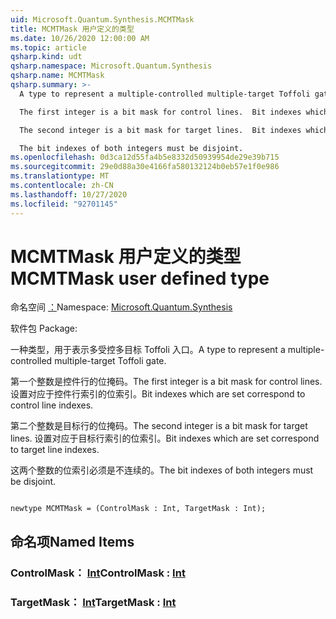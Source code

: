 ```yaml
---
uid: Microsoft.Quantum.Synthesis.MCMTMask
title: MCMTMask 用户定义的类型
ms.date: 10/26/2020 12:00:00 AM
ms.topic: article
qsharp.kind: udt
qsharp.namespace: Microsoft.Quantum.Synthesis
qsharp.name: MCMTMask
qsharp.summary: >-
  A type to represent a multiple-controlled multiple-target Toffoli gate.

  The first integer is a bit mask for control lines.  Bit indexes which are set correspond to control line indexes.

  The second integer is a bit mask for target lines.  Bit indexes which are set correspond to target line indexes.

  The bit indexes of both integers must be disjoint.
ms.openlocfilehash: 0d3ca12d55fa4b5e8332d50939954de29e39b715
ms.sourcegitcommit: 29e0d88a30e4166fa580132124b0eb57e1f0e986
ms.translationtype: MT
ms.contentlocale: zh-CN
ms.lasthandoff: 10/27/2020
ms.locfileid: "92701145"
---
```

# <a name="mcmtmask-user-defined-type"></a><span data-ttu-id="17b61-102">MCMTMask 用户定义的类型</span><span class="sxs-lookup"><span data-stu-id="17b61-102">MCMTMask user defined type</span></span>

<span data-ttu-id="17b61-103">命名空间 [：](xref:Microsoft.Quantum.Synthesis)</span><span class="sxs-lookup"><span data-stu-id="17b61-103">Namespace: [Microsoft.Quantum.Synthesis](xref:Microsoft.Quantum.Synthesis)</span></span>

<span data-ttu-id="17b61-104">软件包 [](https://nuget.org/packages/)</span><span class="sxs-lookup"><span data-stu-id="17b61-104">Package: [](https://nuget.org/packages/)</span></span>


<span data-ttu-id="17b61-105">一种类型，用于表示多受控多目标 Toffoli 入口。</span><span class="sxs-lookup"><span data-stu-id="17b61-105">A type to represent a multiple-controlled multiple-target Toffoli gate.</span></span>

<span data-ttu-id="17b61-106">第一个整数是控件行的位掩码。</span><span class="sxs-lookup"><span data-stu-id="17b61-106">The first integer is a bit mask for control lines.</span></span>  <span data-ttu-id="17b61-107">设置对应于控件行索引的位索引。</span><span class="sxs-lookup"><span data-stu-id="17b61-107">Bit indexes which are set correspond to control line indexes.</span></span>

<span data-ttu-id="17b61-108">第二个整数是目标行的位掩码。</span><span class="sxs-lookup"><span data-stu-id="17b61-108">The second integer is a bit mask for target lines.</span></span>  <span data-ttu-id="17b61-109">设置对应于目标行索引的位索引。</span><span class="sxs-lookup"><span data-stu-id="17b61-109">Bit indexes which are set correspond to target line indexes.</span></span>

<span data-ttu-id="17b61-110">这两个整数的位索引必须是不连续的。</span><span class="sxs-lookup"><span data-stu-id="17b61-110">The bit indexes of both integers must be disjoint.</span></span>

```qsharp

newtype MCMTMask = (ControlMask : Int, TargetMask : Int);
```



## <a name="named-items"></a><span data-ttu-id="17b61-111">命名项</span><span class="sxs-lookup"><span data-stu-id="17b61-111">Named Items</span></span>

### <a name="controlmask--int"></a><span data-ttu-id="17b61-112">ControlMask： [Int](xref:microsoft.quantum.lang-ref.int)</span><span class="sxs-lookup"><span data-stu-id="17b61-112">ControlMask : [Int](xref:microsoft.quantum.lang-ref.int)</span></span>


### <a name="targetmask--int"></a><span data-ttu-id="17b61-113">TargetMask： [Int](xref:microsoft.quantum.lang-ref.int)</span><span class="sxs-lookup"><span data-stu-id="17b61-113">TargetMask : [Int](xref:microsoft.quantum.lang-ref.int)</span></span>

